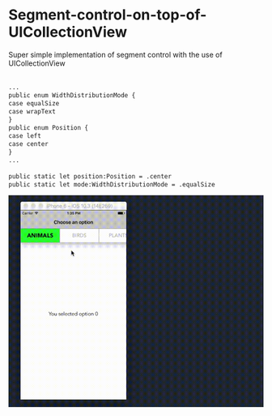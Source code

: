 # Segment-control-on-top-of-UICollectionView
Super simple implementation of segment control with the use of UICollectionView

```

...
public enum WidthDistributionMode {
case equalSize
case wrapText
}
public enum Position {
case left
case center
}
...

public static let position:Position = .center
public static let mode:WidthDistributionMode = .equalSize

```


![alt text](Segment-control-on-top-of-UICollectionView/sep10_2.gif)



